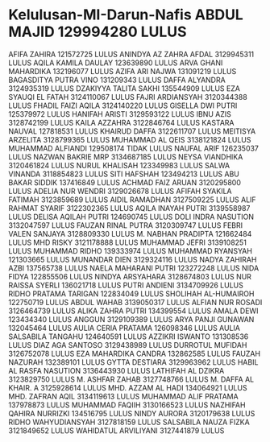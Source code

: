 # Kelulusan-MI-Darun-Nafis ABDUL MAJID	129994280	LULUS
AFIFA ZAHIRA	121572725	LULUS
ANINDYA AZ ZAHRA AFDAL	3129945311	LULUS
AQILA KAMILA DAULAY	123639890	LULUS
ARVA GHANI MAHARDIKA	132196077	LULUS
AZIFA ARI NAJWA	131091219	LULUS
BAGASDITYA PUTRA VINO	131209343	LULUS
DAFFA ALYANDRA	3124935319	LULUS
DZAKIYYA TALITA SAKHI	135544909	LULUS
EZA SYAUQI EL FATAH	3124110067	LULUS
FAJRI ARDIANSYAH	3120344388	LULUS
FHADIL FAIZI AQILA	3124140220	LULUS
GISELLA DWI PUTRI	125379972	LULUS
HANIFAH ARISTI	3129593122	LULUS
IBNU AZIS	3128742199	LULUS
KAILA AZZAHRA	3122846764	LULUS
KASTARA NAUVAL	127818531	LULUS
KHAIRUD DAFFA	3122611707	LULUS
MEITISYA ARZELITA	3128799365	LULUS
MUHAMMAD AL QEIS	3138121824	LULUS
MUHAMMAD ALFIANDI	129508174	TIDAK LULUS
NAUFAL ARIF	126235037	LULUS
NAZWAN BAKRIE MRP	3134687185	LULUS
NEYSA VIANDHIKA	3120461824	LULUS
NURUL KHALISAH	123349983	LULUS
SALWA VINANDA	3118854823	LULUS
SITI HAFSHAH	123494213	LULUS
ABU BAKAR SIDDIK	137416849	LULUS
ACHMAD FAIZ ARUAN	3120295800	LULUS
ADELIA NUR WENDRI	3129026678	LULUS
AFIFAH SYAKILA FATIMAH	3123859689	LULUS
AIDIL RAMADHAN	3127509225	LULUS
ALIF RAHMAT SYARIF	3122302365	LULUS
AQILA INAYAH PUTRI	3139558987	LULUS
DELISA AQILAH PUTRI	124690745	LULUS
DOLI INDRA NASUTION	3132047597	LULUS
FAUZAN RINAL PUTRA	3120309747	LULUS
FEBRI VALEN SANJAYA	3128809330	LULUS
M. NABHAN PRADIPTA	121662484	LULUS
MHD RISKY	3121178888	LULUS
MUHAMMAD JEFRI	3139108251	LULUS
MUHAMMAD RIDHO	139333974	LULUS
MUHAMMAD RYANSYAH	121303665	LULUS
MUNANDAR DIEN	3129324116	LULUS
NADYA ZAHIRAH AZBI	137565738	LULUS
NAELA MAHARANI PUTRI	123272248	LULUS
NIDA FIDYA	122855506	LULUS
NINDYA ARSYAHARA	3128674803	LULUS
NUR RAISSA SYERLI	136021718	LULUS
PUTRI ANDIENI	3134709926	LULUS
RIDHO PRATAMA TARIGAN	122834049	LULUS
SHOLIHAH AL-HUMAIROH	122750719	LULUS
ABDUL WAHAB	3139050317	LULUS
ALFIAN NUR ROSADI	3126464739	LULUS
ALIKA ZAHRA PUTRI	134399554	LULUS
AMALA DEWI	123434340	LULUS
ANGGUN	3129109389	LULUS
ARYA PANJI GUNAWAN	132045464	LULUS
AULIA CERIA PRATAMA	126098346	LULUS
AULIA SALSABILA TANGAHU	124640591	LULUS
AZZIKRI ISWANTO	131308536	LULUS
DIAZ AGA SANTOSO	3129438989	LULUS
DURROTUL MUFIDAH	3126752078	LULUS
EZA MAHARDIKA CANDRA	132862585	LULUS
FAUZAH NAZURAH	132389101	LULUS
GYTTA DESTIARA	3129963962	LULUS
HABIL AL RASFA NASUTION	3136443930	LULUS
LATHIFAH AL DZIKRA	3123829750	LULUS
M. ASHFAR ZAHAB	3127748766	LULUS
M. DAFFA AL KHAIR. A	3125928614	LULUS
MHD. AZZAM AL HADI	134064921	LULUS
MHD. ZAFRAN AQIL	3134119613	LULUS
MUHAMMAD ALIF PRATAMA	137978873	LULUS
MUHAMMAD FAQIIH	3130166523	LULUS
NAZHIFAH QAHIRA NURRIZKI	134516795	LULUS
NINDY AURORA	3120179638	LULUS
RIDHO WAHYUDIANSYAH	3127818159	LULUS
SALSABILA NAUZA FIZKA	3121849652	LULUS
WAHIDATUL ARVILIYANI	3127441879	LULUS
